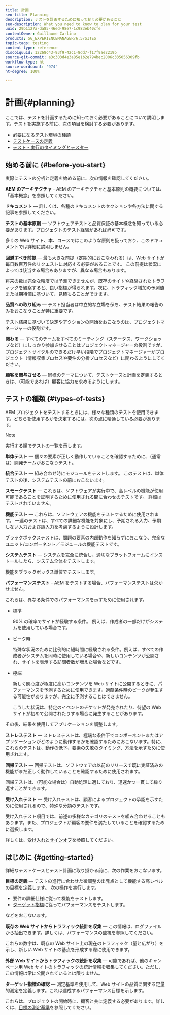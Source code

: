 ```yaml
---
title: 計画
seo-title: Planning
description: テストを計画するために知っておく必要があること
seo-description: What you need to know to plan for your test
uuid: 29b1127a-da85-46ed-98e7-1c983eb40cfe
contentOwner: Guillaume Carlino
products: SG_EXPERIENCEMANAGER/6.5/SITES
topic-tags: testing
content-type: reference
discoiquuid: 12268c43-93f9-42c1-8dd7-f17f9ae2219b
source-git-commit: a3c303d4e3a85e1b2e794bec2006c335056309fb
workflow-type: ht
source-wordcount: '974'
ht-degree: 100%

---
```



# 計画{#planning}

ここでは、テストを計画するために知っておく必要があることについて説明します。テストを実施する前に、次の項目を検討する必要があります。

* [必要になるテスト環境の種類](/help/sites-developing/test-environments.md)
* [テストケースの定義](/help/sites-developing/test-cases.md)
* [テスト - 実行のタイミングとテスター](/help/sites-developing/when-who.md)

## 始める前に {#before-you-start}

実際にテストの分析と定義を始める前に、次の情報を確認してください。

**AEM のアーキテクチャ** - AEM のアーキテクチャと基本原則の概要については、「基本概念」を参照してください。

**ドキュメント** ― 詳しくは、各種のドキュメントのセクションや各方法に関する記事を参照してください。

**テストの基本原則** ― ソフトウェアテストと品質保証の基本概念を知っている必要があります。プロジェクトのテスト経験があれば尚可です。

多くの Web サイト、本、コースではこのような原則を扱っており、このドキュメントでは詳細に説明しません。

**回避すべき前提** — 最も大きな前提（定期的におこなわれる）は、Web サイトが毎日数百万件のリクエストに対応する必要があることです。 この前提は状況によっては該当する場合もありますが、異なる場合もあります。

将来の数は完全な精度では予測できませんが、既存のサイトや経験されたトラフィックを観察すると、良い指標が得られます。次に、トラフィック増加の予測値または期待値に基づいて、見積もることができます。

**品質への取り組み** ― テスト担当者は中立的な立場を保ち、テスト結果の報告のみをおこなうことが特に重要です。

テスト結果に基づいて決定やアクションの開始をおこなうのは、プロジェクトマネージャーの役割です。

**関わる** ― すべてのチームをすべてのミーティング（ステータス、ワークショップなど）にしっかり参加させることはプロジェクトマネージャーの役割ですが、プロジェクトサイクルのできるだけ早い段階でプロジェクトマネージャーがプロジェクト（情報収集プロセスや要件の分析プロセスなど）に関わるようにしてください。

**顧客を関与させる** ― 同様のテーマについて、テストケースと計画を定義するときは、（可能であれば）顧客に協力を求めるようにします。

## テストの種類 {#types-of-tests}

AEM プロジェクトをテストするときには、様々な種類のテストを使用できます。どちらを使用するかを決定するには、次の点に精通している必要があります。

>[!NOTE]
>
>実行する順でテストの一覧を示します。

**単体テスト** ― 個々の要素が正しく動作していることを確認するために、（通常は）開発チームがおこなうテスト。

**統合テスト** — 組み合わせ時にモジュールをテストします。 このテストは、単体テストの後、システムテストの前におこないます。

**スモークテスト** — これらは、ソフトウェアが実行中で、高レベルの機能が使用可能であることを証明するために使用される間に合わせのテストです。 詳細はテストされていません。

**機能テスト** — これらは、ソフトウェアの機能をテストするために使用されます。 一連のテストは、すべての詳細な機能を対象にし、予期される入力、予期しない入力および誤入力を考慮するように設計します。

ブラックボックステストは、問題の要素の内部動作を知らずにおこなう、完全なユニット/コンポーネント／モジュールの機能テストです。

**システムテスト** — システムを完全に統合し、適切なプラットフォームにインストールしたら、システム全体をテストします。

機能をブラックボックス単位でテストします。

**パフォーマンステスト** - AEM をテストする場合、パフォーマンステストは欠かせません。

これらは、異なる条件でのパフォーマンスを示すために使用されます。

* 標準

   90% の確率でサイトが経験する条件。 例えば、作成者の一部だけがシステムを使用している場合です。

* ピーク時

   特殊な状況のために比例的に短時間に経験される条件。例えば、すべての作成者がシステムを同時に使用している場合や、新しいコンテンツが公開され、サイトを表示する訪問者数が増えた場合などです。

* 極端

   新しく関心度が極度に高いコンテンツを Web サイトに公開するときに、パフォーマンスを予測するために使用できます。過酷条件時のピークが発生する可能性がありますが、完全に予測することはできません。

   こうした状況は、特定のイベントのチケットが発売されたり、待望の Web サイトが初めて公開されたりする場合に発生することがあります。

その後、結果を使用してアプリケーションを調整します。

**ストレステスト** ― ストレステストは、極端な条件下でコンポーネントまたはアプリケーションがどのように動作するかを確認するためにおこないます。特に、これらのテストは、動作の低下、要素の失敗のタイミング、方法を示すために使用されます。

**回帰テスト** — 回帰テストは、ソフトウェアの以前のリリースで既に実証済みの機能がまだ正しく動作していることを確認するために使用されます。

回帰テストは、（可能な場合は）自動処理に適しており、迅速かつ一貫して繰り返すことができます。

**受け入れテスト** ― 受け入れテストは、顧客によるプロジェクトの承認を示すために使用されるので、特殊な分類のテストです。

受け入れテスト項目では、前述の多様なカテゴリのテストを組み合わせることもあります。また、プロジェクトが顧客の要件を満たしていることを確認するために選択します。

詳しくは、[受け入れとサインオフ](/help/sites-developing/acceptance-signoff.md)を参照してください。

## はじめに {#getting-started}

詳細なテストケースとテスト計画に取り掛かる前に、次の作業をおこないます。

**目標の定義** — テストの進行に合わせた微調整の出発点として機能する高レベルの目標を定義します。 次の操作を実行します。

* 要件の詳細仕様に従って機能をテストします。
* [ターゲット指標](/help/managing/best-practices-further-reference.md#key-performance-indicators-and-target-metrics)に従ってパフォーマンスをテストします。

などをおこないます。

**既存の Web サイトからトラフィック統計を収集** — この情報は、ログファイルから抽出できます。詳しくは、パフォーマンスの監視を参照してください。

これらの数字は、既存の Web サイト上の現在のトラフィック（量と広がり）を示し、新しい Web サイトの基点を形成する際に使用できます。

**外部 Web サイトからトラフィックの統計を収集** ― 可能であれば、他のキャンペーン用 Web サイトのトラフィックの統計情報を収集してください。ただし、この情報は常に公開されているとは限りません。

**ターゲット指標の確認** ― 測定基準を使用して、Web サイトの品質に関する定量的測定を定義します。これは達成するパフォーマンス目標を示します。

これらは、プロジェクトの開始時に、顧客と共に定義する必要があります。詳しくは、[目標の測定基準](/help/sites-developing/planning.md)を参照してください。
